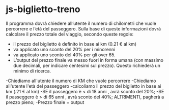 # js-biglietto-treno


Il programma dovrà chiedere all’utente il numero di chilometri che vuole percorrere e l’età del passeggero. Sulla base di queste informazioni dovrà calcolare il prezzo totale del viaggio, secondo queste regole:
- il prezzo del biglietto è definito in base ai km (0.21 € al km)
- va applicato uno sconto del 20% per i minorenni
- va applicato uno sconto del 40% per gli over 65.
- L’output del prezzo finale va messo fuori in forma umana (con massimo due decimali, per indicare centesimi sul prezzo). Questo richiederà un minimo di ricerca.

-Chiediamo all'utente il numero di KM che vuole percorrere
-Chiediamo all'utente l'età del passeggero
-calcoliamo il prezzo del biglietto in base ai km (.21 € al km)
    -SE il passeggero è < di 18 anni , avrà sconto del 20%;
    -SE il passeggero è > di 65 anni , avrà sconto del 40%;
ALTRIMENTI, pagherà a prezzo pieno;
-Prezzo finale = output
